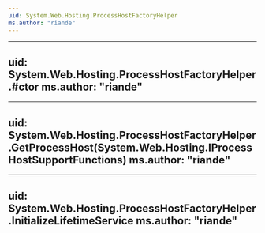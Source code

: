 ```yaml
---
uid: System.Web.Hosting.ProcessHostFactoryHelper
ms.author: "riande"
---
```


---
uid: System.Web.Hosting.ProcessHostFactoryHelper.#ctor
ms.author: "riande"
---

---
uid: System.Web.Hosting.ProcessHostFactoryHelper.GetProcessHost(System.Web.Hosting.IProcessHostSupportFunctions)
ms.author: "riande"
---

---
uid: System.Web.Hosting.ProcessHostFactoryHelper.InitializeLifetimeService
ms.author: "riande"
---
